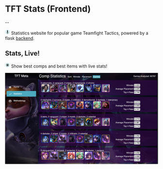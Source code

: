 # TFT Stats (Frontend)
--

<img src="./src/imgs/img_9blademaster.jpg" width="16"> Statistics website for popular game Teamfight Tactics, powered by a flask [backend](https://github.com/garyyaoo/tftsitebackend). 


Stats, Live!
--
<img src="./src/imgs/img_9rebel.jpg" width="16"> Show best comps and best items with live stats!

![front page](./src/imgs/frontpage.png)
